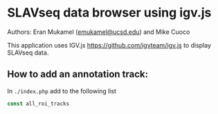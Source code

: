 # SLAVseq data browser using igv.js

Authors: Eran Mukamel (emukamel@ucsd.edu) and Mike Cuoco

This application uses IGV.js https://github.com/igvteam/igv.js to display SLAVseq data.
<!-- add link to IGV.js code Eran has been using -->

## How to add an annotation track:

In `./index.php` add to the following list 

```php
const all_roi_tracks
```